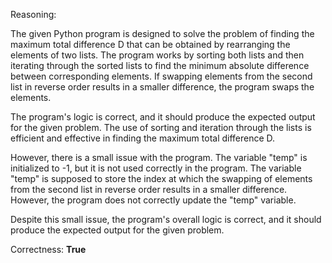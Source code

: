 Reasoning:

The given Python program is designed to solve the problem of finding the maximum total difference D that can be obtained by rearranging the elements of two lists. The program works by sorting both lists and then iterating through the sorted lists to find the minimum absolute difference between corresponding elements. If swapping elements from the second list in reverse order results in a smaller difference, the program swaps the elements.

The program's logic is correct, and it should produce the expected output for the given problem. The use of sorting and iteration through the lists is efficient and effective in finding the maximum total difference D.

However, there is a small issue with the program. The variable "temp" is initialized to -1, but it is not used correctly in the program. The variable "temp" is supposed to store the index at which the swapping of elements from the second list in reverse order results in a smaller difference. However, the program does not correctly update the "temp" variable.

Despite this small issue, the program's overall logic is correct, and it should produce the expected output for the given problem.

Correctness: **True**